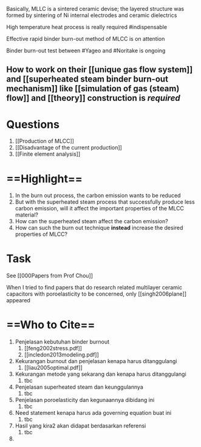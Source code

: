 Basically, MLLC is a sintered ceramic devise; the layered structure was formed by sintering of Ni internal electrodes and ceramic dielectrics

High temperature heat process is really required #indispensable 

Effective rapid binder burn-out method of MLCC is on attention

Binder burn-out test between #Yageo and #Noritake is ongoing

## How to work on their [[unique gas flow system]] and [[superheated steam binder burn-out mechanism]] like [[simulation of gas (steam) flow]] and [[theory]] construction is *required*

# Questions
1. [[Production of MLCC]]
2. [[Disadvantage of the current production]]
3. [[Finite element analysis]]

==Highlight==
=
1. In the burn out process, the carbon emission wants to be reduced
2. But with the superheated steam process that successfully produce less carbon emission, will it affect the important properties of the MLCC material?
3. How can the superheated steam affect the carbon emission?
4. How can such the burn out technique **instead** increase the desired properties of MLCC?

# Task
See [[000Papers from Prof Chou]] 

When I tried to find papers that do research related multilayer ceramic capacitors with poroelasticity to be concerned, only [[singh2006plane]] appeared

==Who to Cite==
=
1. Penjelasan kebutuhan binder burnout
	1. [[feng2002stress.pdf]]
	2. [[incledon2013modeling.pdf]]
2. Kekurangan burnout dan penjelasan kenapa harus ditanggulangi
	1. [[liau2005optimal.pdf]]
3. Kekurangan metode yang sekarang dan kenapa harus ditanggulangi
	1. tbc
4. Penjelasan superheated steam dan keunggulannya
	1. tbc
5. Penjelasan poroelasticity dan kegunaannya dibidang ini
	1. tbc
6. Need statement kenapa harus ada governing equation buat ini
	1. tbc
7. Hasil yang kira2 akan didapat berdasarkan referensi
	1. tbc
8. 


